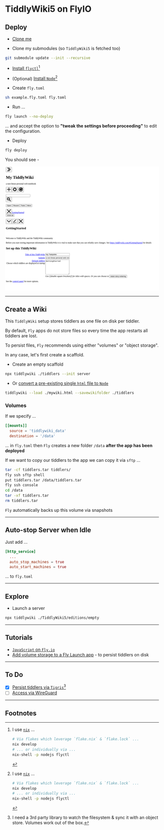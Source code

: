 # TiddlyWiki5 on FlyIO

## Deploy

- [Clone me](https://github.com/firstcontributions/first-contributions)

- Clone my submodules (so `TiddlyWiki5` is fetched too)

```sh
git submodule update --init --recursive
```

- [Install `flyctl`](https://fly.io/docs/flyctl/install/)[^NIX]

- (Optional) [Install `Node`](https://nodejs.org/en)[^NIX]

- Create `fly.toml`

```sh
sh example.fly.toml fly.toml
```

- Run ...

```sh
fly launch --no-deploy
```

... and accept the option to **"tweak the settings before proceeding"** to edit the configuration.

- Deploy

```sh
fly deploy
```

You should see -

![](./images/tiddlywiki-default-startup.png)


---


## Create a Wiki

This `TiddlyWiki` setup stores tiddlers as one file on disk per tiddler.

By default, `Fly` apps do not store files so every time the app restarts all tiddlers are lost.

To persist files, `Fly` recommends using either "volumes" or "object storage".

In any case, let's first create a scaffold.

- Create an empty scaffold

```sh
npx tiddlywiki ./tiddlers --init server
```

- Or [convert a pre-existing single `html` file to `Node`](https://talk.tiddlywiki.org/t/migration-from-single-html-file-to-node-js/3585)

```sh
tiddlywiki --load ./mywiki.html --savewikifolder ./tiddlers
```

### Volumes

If we specify ...

```toml
[[mounts]]
  source = 'tiddlywiki_data'
  destination = '/data'
```

... in `fly.toml` then `Fly` creates a new folder `/data` **after the app has been deployed**

If we want to copy our tiddlers to the app we can copy it via `sftp` ...

```sh
tar -cf tiddlers.tar tiddlers/
fly ssh sftp shell
put tiddlers.tar /data/tiddlers.tar
fly ssh console
cd /data
tar -xf tiddlers.tar
rm tiddlers.tar
```

`Fly` automatically backs up this volume via snapshots


---


## Auto-stop Server when Idle

Just add ...

```toml
[http_service]
  ...
  auto_stop_machines = true
  auto_start_machines = true
```

... to `fly.toml`


---


## Explore

- Launch a server

```sh
npx tiddlywiki ./TiddlyWiki5/editions/empty
```


---


## Tutorials

- [`JavaScript` on `Fly.io`](https://fly.io/docs/js/)
- [Add volume storage to a Fly Launch app](https://fly.io/docs/launch/volume-storage/) - to persist tiddlers on disk


---


## To Do

- [x] [Persist tiddlers via `Tigris`](https://fly.io/docs/reference/tigris/)[^TIGRIS]
- [ ] [Access via WireGuard](https://fly.io/docs/blueprints/private-applications-flycast/)

---

## Footnotes

[^NIX]: I use [`nix`](https://github.com/DeterminateSystems/nix-installer) ...

    ```sh
    # Via flakes which leverage `flake.nix` & `flake.lock` ...
    nix develop
    # ... or individually via ...
    nix-shell -p nodejs flyctl
    ```

[^TIGRIS]: I need a 3rd party library to watch the filesystem & sync it with an object store. Volumes work out of the box.